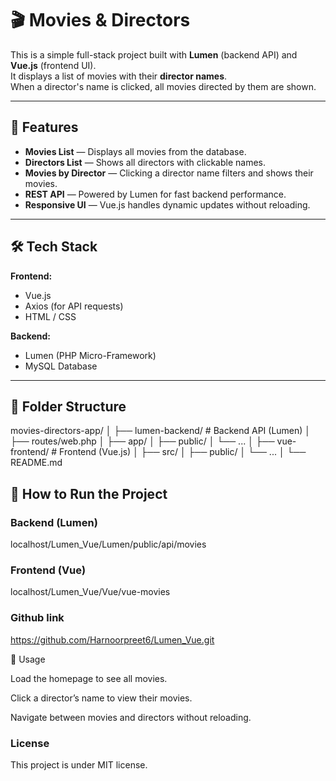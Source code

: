 
# 🎬 Movies & Directors 

This is a simple full-stack project built with **Lumen** (backend API) and **Vue.js** (frontend UI).  
It displays a list of movies with their **director names**.  
When a director's name is clicked, all movies directed by them are shown.

---

## 📌 Features

- **Movies List** — Displays all movies from the database.
- **Directors List** — Shows all directors with clickable names.
- **Movies by Director** — Clicking a director name filters and shows their movies.
- **REST API** — Powered by Lumen for fast backend performance.
- **Responsive UI** — Vue.js handles dynamic updates without reloading.

---

## 🛠 Tech Stack

**Frontend:**  
- Vue.js  
- Axios (for API requests)  
- HTML / CSS  

**Backend:**  
- Lumen (PHP Micro-Framework)  
- MySQL Database  

---

## 📂 Folder Structure
movies-directors-app/
│
├── lumen-backend/ # Backend API (Lumen)
│ ├── routes/web.php
│ ├── app/
│ ├── public/
│ └── ...
│
├── vue-frontend/ # Frontend (Vue.js)
│ ├── src/
│ ├── public/
│ └── ...
│
└── README.md


## 🚀 How to Run the Project

###  Backend (Lumen)
localhost/Lumen_Vue/Lumen/public/api/movies

###  Frontend (Vue)
localhost/Lumen_Vue/Vue/vue-movies

### Github link
https://github.com/Harnoorpreet6/Lumen_Vue.git

📸 Usage

Load the homepage to see all movies.

Click a director’s name to view their movies.

Navigate between movies and directors without reloading.

### License
This project is under MIT license.